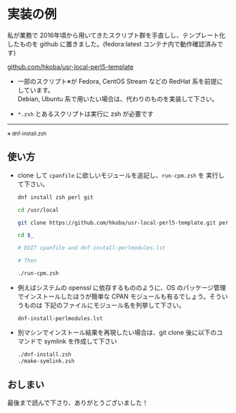 # 実装の例

私が業務で 2016年頃から用いてきたスクリプト群を手直しし、テンプレート化したものを
github に置きました。(fedora:latest コンテナ内で動作確認済みです)

[github.com/hkoba/usr-local-perl5-template](https://github.com/hkoba/usr-local-perl5-template)

- 一部のスクリプト※が Fedora, CentOS Stream などの RedHat 系を前提にしています。  
Debian, Ubuntu 系で用いたい場合は、代わりのものを実装して下さい。

- `*.zsh` とあるスクリプトは実行に zsh が必要です

---
<small>※ dnf-install.zsh</small>

## 使い方

- clone して `cpanfile` に欲しいモジュールを追記し、`run-cpm.zsh` を
実行して下さい。
   ```sh
   dnf install zsh perl git
   
   cd /usr/local

   git clone https://github.com/hkoba/usr-local-perl5-template.git perl5
   
   cd $_
   
   # EDIT cpanfile and dnf-install-perlmodules.lst
   
   # Then
   
   ./run-cpm.zsh
   ```

- 例えばシステムの openssl に依存するもののように、OS のパッケージ管理でインストールしたほうが簡単な CPAN モジュールも有るでしょう。そういうものは
下記のファイルにモジュール名を列挙して下さい。
   ```
   dnf-install-perlmodules.lst
   ```

- 別マシンでインストール結果を再現したい場合は、git clone 後に以下のコマンドで symlink を作成して下さい
    ```sh
    ./dnf-install.zsh
    ./make-symlink.zsh
    ```

## おしまい

最後まで読んで下さり、ありがとうございました！
